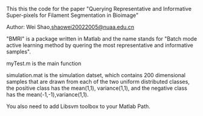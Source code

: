 This this the code for the paper "Querying Representative and Informative Super-pixels for Filament Segmentation in Bioimage"

Author: Wei Shao,shaowei20022005@nuaa.edu.cn

"BMRI" is a package written in Matlab and the name stands for "Batch mode active learning method by quering the most representative and informative samples". 

myTest.m is the main function

simulation.mat is the simulation datset, which contains 200 dimensional samples that are drawn from each of the two uniform distributed classes, the positive class has the mean(1,1), variance(1,1), and the negative class has the mean(-1,-1),variance(1,1). 

You also need to add Libsvm toolbox to your Matlab Path.

